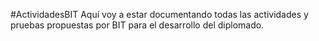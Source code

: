 #ActividadesBIT
Aquí voy a estar documentando todas las actividades y pruebas propuestas por BIT para el desarrollo del diplomado.
